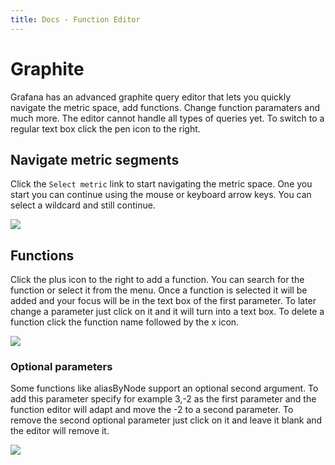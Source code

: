 ```yaml
---
title: Docs - Function Editor
---
```


# Graphite

Grafana has an advanced graphite query editor that lets you quickly navigate the metric space, add functions.
Change function paramaters and much more. The editor cannot handle all types of queries yet.
To switch to a regular text box click the pen icon to the right.

## Navigate metric segments

Click the ``Select metric`` link to start navigating the metric space. One you start you can continue using the mouse
or keyboard arrow keys. You can select a wildcard and still continue.

![](animated_gifs/graphite_query1.gif)

## Functions

Click the plus icon to the right to add a function. You can search for the function or select it from the menu. Once
a function is selected it will be added and your focus will be in the text box of the first parameter. To later change
a parameter just click on it and it will turn into a text box. To delete a function click the function name followed
by the x icon.

![](animated_gifs/graphite_query2.gif)


### Optional parameters
Some functions like aliasByNode support an optional second argument. To add this parameter specify for example 3,-2 as the first parameter and the function editor will adapt and move the -2 to a second parameter. To remove the second optional parameter just click on it and leave it blank and the editor will remove it.

![](animated_gifs/func_editor_optional_params.gif)
